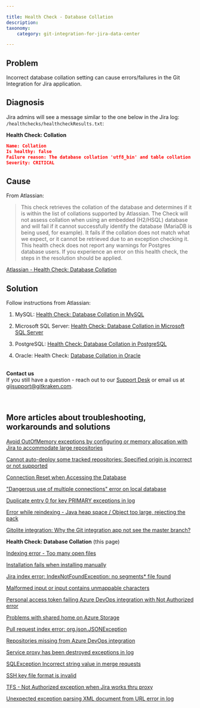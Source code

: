 ```yaml
---

title: Health Check - Database Collation
description:
taxonomy:
    category: git-integration-for-jira-data-center

---
```


## Problem

Incorrect database collation setting can cause errors/failures in the Git Integration for Jira application.

## Diagnosis

Jira admins will see a message similar to the one below in the Jira log: `/healthchecks/healthcheckResults.txt`:

**Health Check: Collation**

```json
Name: Collation
Is healthy: false
Failure reason: The database collation 'utf8_bin' and table collation 'utf8_bin' are not supported by Jira.
Severity: CRITICAL
```

## Cause

From Atlassian:

>   This check retrieves the collation of the database and determines if it is within the list of collations supported by Atlassian. The Check will not assess collation when using an embedded (H2/HSQL) database and will fail if it cannot successfully identify the database (MariaDB is being used, for example). It fails if the collation does not match what we expect, or it cannot be retrieved due to an exception checking it. This health check does not report any warnings for Postgres database users. If you experience an error on this health check, the steps in the resolution should be applied.

[Atlassian - Health Check: Database Collation](https://confluence.atlassian.com/jirakb/health-check-database-collation-790955315.html)

## Solution

Follow instructions from Atlassian:

1.  MySQL: [Health Check: Database Collation in MySQL](https://confluence.atlassian.com/jirakb/health-check-database-collation-in-mysql-943951422.html)

2.  Microsoft SQL Server: [Health Check: Database Collation in Microsoft SQL Server](https://confluence.atlassian.com/display/JIRAKB/Health+Check%3A+Database+Collation+in+Microsoft+SQL+Server)

3.  PostgreSQL: [Health Check: Database Collation in PostgreSQL](https://confluence.atlassian.com/display/JIRAKB/Health+Check%3A+Database+Collation+in+PostgreSQL)

4.  Oracle: Health Check: [Database Collation in Oracle](https://confluence.atlassian.com/display/JIRAKB/Health+Check%3A+Database+Collation+in+Oracle)

<br>

<div class="bbb-callout bbb--info">
    <div class="irow">
    <div class="ilogobox">
        <span class="logoimg"></span>
    </div>
    <div class="imsgbox">
        <b>Contact us</b><br>
        If you still have a question - reach out to our <a href='https://help.gitkraken.com/git-integration-for-jira-data-center/gij-self-hosted-contact-support/'>Support Desk</a> or email us at <a href='mailto:gijsupport@gitkraken.com'>gijsupport@gitkraken.com</a>.
    </div>
    </div>
</div>
<br>

<br>

## More articles about troubleshooting, workarounds and solutions

[Avoid OutOfMemory exceptions by configuring or memory allocation with Jira to accommodate large repositories](/git-integration-for-jira-data-center/Avoid-OutOfMemory-exceptions-by-configuring-or-memory-allocation-with-Jira-to-accommodate-large-repositories-gij-self-managed)

[Cannot auto-deploy some tracked repositories: Specified origin is incorrect or not supported](/git-integration-for-jira-data-center/Cannot-auto-deploy-some-tracked-repositories-gij-self-managed)

[Connection Reset when Accessing the Database](/git-integration-for-jira-data-center/Connection-reset-when-accessing-the-database-gij-self-managed)

["Dangerous use of multiple connections" error on local database](/git-integration-for-jira-data-center/Dangerous-use-of-multiple-connections-error-on-local-database-gij-self-managed)

[Duplicate entry 0 for key PRIMARY exceptions in log](/git-integration-for-jira-data-center/Duplicate-entry-0-for-key-PRIMARY-exceptions-in-log-gij-self-managed)

[Error while reindexing - Java heap space / Object too large, rejecting the pack](/git-integration-for-jira-data-center/Error-while-reindexing-Java-heap-space-Object-too-large,-rejecting-the-pack-gij-self-managed)

[Gitolite integration: Why the Git integration app not see the master branch?](/git-integration-for-jira-data-center/Gitolite-integration--why-the-Git-integration-app-not-see-the-master-branch-gij-self-managed)

**Health Check: Database Collation** (this page)

[Indexing error - Too many open files](/git-integration-for-jira-data-center/Indexing-error-Too-many-open-files-gij-self-managed)

[Installation fails when installing manually](/git-integration-for-jira-data-center/Installation-fails-when-installing-manually-gij-self-managed)

[Jira index error: IndexNotFoundException: no segments\* file found](/git-integration-for-jira-data-center/Jira-index-error--IndexNotFoundException--no-segments-file-found)

[Malformed input or input contains unmappable characters](/git-integration-for-jira-data-center/Malformed-input-or-input-contains-unmappable-characters-gij-self-managed)

[Personal access token failing Azure DevOps integration with Not Authorized error](/git-integration-for-jira-data-center/Personal-access-token-failing-azure-devops-integration-with-Not-Authorized-error-gij-self-managed)

[Problems with shared home on Azure Storage](/git-integration-for-jira-data-center/Problems-with-shared-home-on-azure-storage-gij-self-managed)

[Pull request index error: org.json.JSONException](/git-integration-for-jira-data-center/Pull-request-index-error--JSONException-gij-self-managed)

[Repositories missing from Azure DevOps integration](/git-integration-for-jira-data-center/Repositories-missing-from-azure-devops-integration-gij-self-managed)

[Service proxy has been destroyed  exceptions in log](/git-integration-for-jira-data-center/Service-proxy-has-been-destroyed-exceptions-in-log-gij-self-managed)

[SQLException Incorrect string value in merge requests](/git-integration-for-jira-data-center/SQLException-'Incorrect-string-value'-in-merge-requests-gij-self-managed)

[SSH key file format is invalid](/git-integration-for-jira-data-center/SSH-key-file-format-is-invalid-gij-self-managed)

[TFS - Not Authorized exception when Jira works thru proxy](/git-integration-for-jira-data-center/TFS-Not-authorized-exception-when-Jira-works-thru-proxy-gij-self-managed)

[Unexpected exception parsing XML document from URL error in log](/git-integration-for-jira-data-center/Unexpected-exception-parsing-XML-document-from-URL-error-in-log-gij-self-managed)

